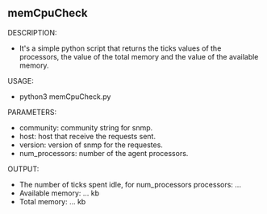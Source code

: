 ## memCpuCheck

DESCRIPTION:

- It's a simple python script that returns the ticks values of the processors, 
the value of the total memory and the value of the available memory.
    
USAGE:

- python3 memCpuCheck.py

PARAMETERS:
    
- community: community string for snmp.
- host: host that receive the requests sent.
- version: version of snmp for the requestes.
- num_processors: number of the agent processors.
    
OUTPUT:
	
- The number of ticks spent idle, for num_processors processors: ...
- Available memory: ... kb
- Total memory: ... kb
